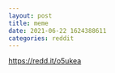 ```yaml
--- 
layout: post 
title: meme 
date: 2021-06-22 1624388611 
categories: reddit 
--- 
```

https://redd.it/o5ukea